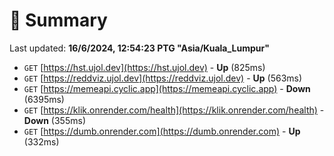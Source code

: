 # 📖 Summary
Last updated: **16/6/2024, 12:54:23 PTG "Asia/Kuala_Lumpur"**

- `GET` [https://hst.ujol.dev](https://hst.ujol.dev) - **Up** (825ms)
- `GET` [https://reddviz.ujol.dev](https://reddviz.ujol.dev) - **Up** (563ms)
- `GET` [https://memeapi.cyclic.app](https://memeapi.cyclic.app) - **Down** (6395ms)
- `GET` [https://klik.onrender.com/health](https://klik.onrender.com/health) - **Down** (355ms)
- `GET` [https://dumb.onrender.com](https://dumb.onrender.com) - **Up** (332ms)
